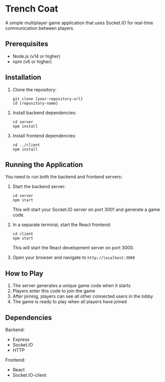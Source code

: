# Trench Coat

A simple multiplayer game application that uses Socket.IO for real-time communication between players.

## Prerequisites

- Node.js (v14 or higher)
- npm (v6 or higher)

## Installation

1. Clone the repository:
   ```
   git clone [your-repository-url]
   cd [repository-name]
   ```

2. Install backend dependencies:
   ```
   cd server
   npm install
   ```

3. Install frontend dependencies:
   ```
   cd ../client
   npm install
   ```

## Running the Application

You need to run both the backend and frontend servers:

1. Start the backend server:
   ```
   cd server
   npm start
   ```
   This will start your Socket.IO server on port 3001 and generate a game code.

2. In a separate terminal, start the React frontend:
   ```
   cd client
   npm start
   ```
   This will start the React development server on port 3000.

3. Open your browser and navigate to `http://localhost:3000`

## How to Play

1. The server generates a unique game code when it starts
2. Players enter this code to join the game
3. After joining, players can see all other connected users in the lobby
4. The game is ready to play when all players have joined

## Dependencies

Backend:
- Express
- Socket.IO
- HTTP

Frontend:
- React
- Socket.IO-client
